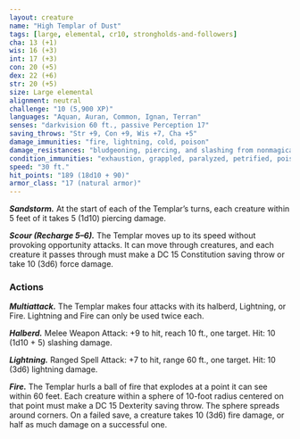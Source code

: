 ```yaml
---
layout: creature
name: "High Templar of Dust"
tags: [large, elemental, cr10, strongholds-and-followers]
cha: 13 (+1)
wis: 16 (+3)
int: 17 (+3)
con: 20 (+5)
dex: 22 (+6)
str: 20 (+5)
size: Large elemental
alignment: neutral
challenge: "10 (5,900 XP)"
languages: "Aquan, Auran, Common, Ignan, Terran"
senses: "darkvision 60 ft., passive Perception 17"
saving_throws: "Str +9, Con +9, Wis +7, Cha +5"
damage_immunities: "fire, lightning, cold, poison"
damage_resistances: "bludgeoning, piercing, and slashing from nonmagical attacks"
condition_immunities: "exhaustion, grappled, paralyzed, petrified, poisoned, prone, restrained, unconscious"
speed: "30 ft."
hit_points: "189 (18d10 + 90)"
armor_class: "17 (natural armor)"
---
```


***Sandstorm.*** At the start of each of the Templar’s
turns, each creature within 5 feet of it takes 5
(1d10) piercing damage.

***Scour (Recharge 5–6).*** The Templar moves up to
its speed without provoking opportunity attacks.
It can move through creatures, and each creature
it passes through must make a DC 15 Constitution
saving throw or take 10 (3d6) force damage.

### Actions

***Multiattack.*** The Templar makes four attacks with
its halberd, Lightning, or Fire. Lightning and Fire
can only be used twice each.

***Halberd.*** Melee Weapon Attack: +9 to hit,
reach 10 ft., one target. Hit: 10 (1d10 + 5) slashing
damage.

***Lightning.*** Ranged Spell Attack: +7 to hit, range
60 ft., one target. Hit: 10 (3d6) lightning damage.

***Fire.*** The Templar hurls a ball of fire that
explodes at a point it can see within 60 feet.
Each creature within a sphere of 10-foot radius
centered on that point must make a DC 15 Dexterity
saving throw. The sphere spreads around
corners. On a failed save, a creature takes 10
(3d6) fire damage, or half as much damage on a
successful one.
